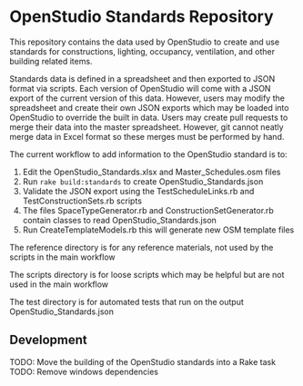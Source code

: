 # OpenStudio Standards Repository 

This repository contains the data used by OpenStudio to create and use standards for constructions, lighting, occupancy, ventilation, and other building related items.

Standards data is defined in a spreadsheet and then exported to JSON format via scripts.  Each version of OpenStudio will come with a JSON export of the current version of this data.  However, users may modify the spreadsheet and create their own JSON exports which may be loaded into OpenStudio to override the built in data.  Users may create pull requests to merge their data into the master spreadsheet.  However, git cannot neatly merge data in Excel format so these merges must be performed by hand.

The current workflow to add information to the OpenStudio standard is to:

1. Edit the OpenStudio_Standards.xlsx and Master_Schedules.osm files
2. Run `rake build:standards` to create OpenStudio_Standards.json
3. Validate the JSON export using the TestScheduleLinks.rb and TestConstructionSets.rb scripts
4. The files SpaceTypeGenerator.rb and ConstructionSetGenerator.rb contain classes to read OpenStudio_Standards.json
5. Run CreateTemplateModels.rb this will generate new OSM template files 

The reference directory is for any reference materials, not used by the scripts in the main workflow

The scripts directory is for loose scripts which may be helpful but are not used in the main workflow

The test directory is for automated tests that run on the output OpenStudio_Standards.json

## Development

TODO: Move the building of the OpenStudio standards into a Rake task
TODO: Remove windows dependencies
